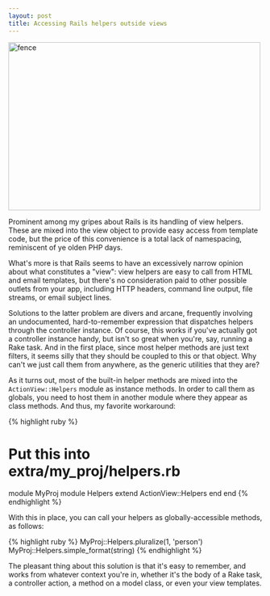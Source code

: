```yaml
---
layout: post
title: Accessing Rails helpers outside views
---
```


<a href="https://www.flickr.com/photos/rg69olds/7876825078" title="fence by R G, on Flickr"><img src="https://farm9.staticflickr.com/8430/7876825078_3d298a8ea2.jpg" width="500" height="333" alt="fence"></a>

Prominent among my gripes about Rails is its handling of view helpers. These are mixed into the view object to provide easy access from template code, but the price of this convenience is a total lack of namespacing, reminiscent of ye olden PHP days.

What's more is that Rails seems to have an excessively narrow opinion about what constitutes a "view": view helpers are easy to call from HTML and email templates, but there's no consideration paid to other possible outlets from your app, including HTTP headers, command line output, file streams, or email subject lines.

Solutions to the latter problem are divers and arcane, frequently involving an undocumented, hard-to-remember expression that dispatches helpers through the controller instance. Of course, this works if you've actually got a controller instance handy, but isn't so great when you're, say, running a Rake task. And in the first place, since most helper methods are just text filters, it seems silly that they should be coupled to this or that object. Why can't we just call them from anywhere, as the generic utilities that they are?

As it turns out, most of the built-in helper methods are mixed into the `ActionView::Helpers` module as instance methods. In order to call them as globals, you need to host them in another module where they appear as class methods. And thus, my favorite workaround:

{% highlight ruby %}
# Put this into extra/my_proj/helpers.rb
module MyProj
  module Helpers
    extend ActionView::Helpers
  end
end
{% endhighlight %}

With this in place, you can call your helpers as globally-accessible methods, as follows:

{% highlight ruby %}
MyProj::Helpers.pluralize(1, 'person')
MyProj::Helpers.simple_format(string)
{% endhighlight %}

The pleasant thing about this solution is that it's easy to remember, and works from whatever context you're in, whether it's the body of a Rake task, a controller action, a method on a model class, or even your view templates.